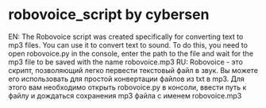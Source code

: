 # robovoice_script by cybersen
EN: The Robovoice script was created specifically for converting text to mp3 files. You can use it to convert text to sound. To do this, you need to open robovoice.py in the console, enter the path to the file and wait for the mp3 file to be saved with the name robovoice.mp3
RU: Robovoice - это скрипт, позволяющий легко первести текстовый файл в звук. Вы можете его использовать для простой конвертации файлов из txt в mp3. Для этого вам необходимо открыть robovoice.py в консоли, ввести путь к файлу и дождаться сохранения mp3 файла с именем robovoice.mp3
